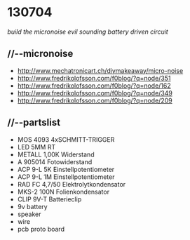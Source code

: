 130704
======

_build the micronoise evil sounding battery driven circuit_

//--micronoise
--------------

* <http://www.mechatronicart.ch/diymakeaway/micro-noise>
* <http://www.fredrikolofsson.com/f0blog/?q=node/351>
* <http://www.fredrikolofsson.com/f0blog/?q=node/162>
* <http://www.fredrikolofsson.com/f0blog/?q=node/349>
* <http://www.fredrikolofsson.com/f0blog/?q=node/209>

//--partslist
-------------
* MOS 4093 4xSCHMITT-TRIGGER
* LED 5MM RT
* METALL 1,00K Widerstand
* A 905014 Fotowiderstand
* ACP 9-L 5K Einstellpotentiometer
* ACP 9-L 1M Einstellpotentiometer
* RAD FC 4,7/50 Elektrolytkondensator
* MKS-2 100N Folienkondensator
* CLIP 9V-T Batterieclip
* 9v battery
* speaker
* wire
* pcb proto board
